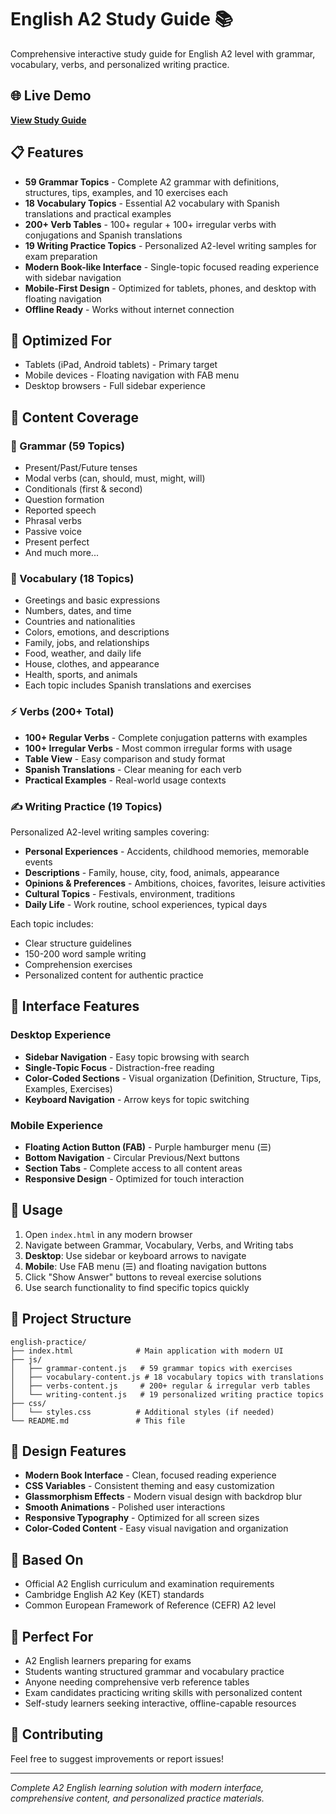 # English A2 Study Guide 📚

Comprehensive interactive study guide for English A2 level with grammar, vocabulary, verbs, and personalized writing practice.

## 🌐 Live Demo
**[View Study Guide](https://pepobj.github.io/english-practice/)**

## 📋 Features

- **59 Grammar Topics** - Complete A2 grammar with definitions, structures, tips, examples, and 10 exercises each
- **18 Vocabulary Topics** - Essential A2 vocabulary with Spanish translations and practical examples  
- **200+ Verb Tables** - 100+ regular + 100+ irregular verbs with conjugations and Spanish translations
- **19 Writing Practice Topics** - Personalized A2-level writing samples for exam preparation
- **Modern Book-like Interface** - Single-topic focused reading experience with sidebar navigation
- **Mobile-First Design** - Optimized for tablets, phones, and desktop with floating navigation
- **Offline Ready** - Works without internet connection

## 📱 Optimized For
- Tablets (iPad, Android tablets) - Primary target
- Mobile devices - Floating navigation with FAB menu
- Desktop browsers - Full sidebar experience

## 🎯 Content Coverage

### 📖 Grammar (59 Topics)
- Present/Past/Future tenses
- Modal verbs (can, should, must, might, will)
- Conditionals (first & second)
- Question formation
- Reported speech
- Phrasal verbs
- Passive voice
- Present perfect
- And much more...

### 📝 Vocabulary (18 Topics)
- Greetings and basic expressions
- Numbers, dates, and time
- Countries and nationalities
- Colors, emotions, and descriptions
- Family, jobs, and relationships
- Food, weather, and daily life
- House, clothes, and appearance
- Health, sports, and animals
- Each topic includes Spanish translations and exercises

### ⚡ Verbs (200+ Total)
- **100+ Regular Verbs** - Complete conjugation patterns with examples
- **100+ Irregular Verbs** - Most common irregular forms with usage
- **Table View** - Easy comparison and study format
- **Spanish Translations** - Clear meaning for each verb
- **Practical Examples** - Real-world usage contexts

### ✍️ Writing Practice (19 Topics)
Personalized A2-level writing samples covering:
- **Personal Experiences** - Accidents, childhood memories, memorable events
- **Descriptions** - Family, house, city, food, animals, appearance
- **Opinions & Preferences** - Ambitions, choices, favorites, leisure activities
- **Cultural Topics** - Festivals, environment, traditions
- **Daily Life** - Work routine, school experiences, typical days

Each topic includes:
- Clear structure guidelines
- 150-200 word sample writing
- Comprehension exercises
- Personalized content for authentic practice

## 🎨 Interface Features

### Desktop Experience
- **Sidebar Navigation** - Easy topic browsing with search
- **Single-Topic Focus** - Distraction-free reading
- **Color-Coded Sections** - Visual organization (Definition, Structure, Tips, Examples, Exercises)
- **Keyboard Navigation** - Arrow keys for topic switching

### Mobile Experience
- **Floating Action Button (FAB)** - Purple hamburger menu (☰)
- **Bottom Navigation** - Circular Previous/Next buttons
- **Section Tabs** - Complete access to all content areas
- **Responsive Design** - Optimized for touch interaction

## 🚀 Usage

1. Open `index.html` in any modern browser
2. Navigate between Grammar, Vocabulary, Verbs, and Writing tabs
3. **Desktop**: Use sidebar or keyboard arrows to navigate
4. **Mobile**: Use FAB menu (☰) and floating navigation buttons
5. Click "Show Answer" buttons to reveal exercise solutions
6. Use search functionality to find specific topics quickly

## 📁 Project Structure

```
english-practice/
├── index.html              # Main application with modern UI
├── js/
│   ├── grammar-content.js   # 59 grammar topics with exercises
│   ├── vocabulary-content.js # 18 vocabulary topics with translations
│   ├── verbs-content.js     # 200+ regular & irregular verb tables
│   └── writing-content.js   # 19 personalized writing practice topics
├── css/
│   └── styles.css          # Additional styles (if needed)
└── README.md               # This file
```

## 🎨 Design Features

- **Modern Book Interface** - Clean, focused reading experience
- **CSS Variables** - Consistent theming and easy customization
- **Glassmorphism Effects** - Modern visual design with backdrop blur
- **Smooth Animations** - Polished user interactions
- **Responsive Typography** - Optimized for all screen sizes
- **Color-Coded Content** - Easy visual navigation and organization

## 📖 Based On
- Official A2 English curriculum and examination requirements
- Cambridge English A2 Key (KET) standards
- Common European Framework of Reference (CEFR) A2 level

## 🎯 Perfect For
- A2 English learners preparing for exams
- Students wanting structured grammar and vocabulary practice
- Anyone needing comprehensive verb reference tables
- Exam candidates practicing writing skills with personalized content
- Self-study learners seeking interactive, offline-capable resources

## 🤝 Contributing
Feel free to suggest improvements or report issues!

---
*Complete A2 English learning solution with modern interface, comprehensive content, and personalized practice materials.*
